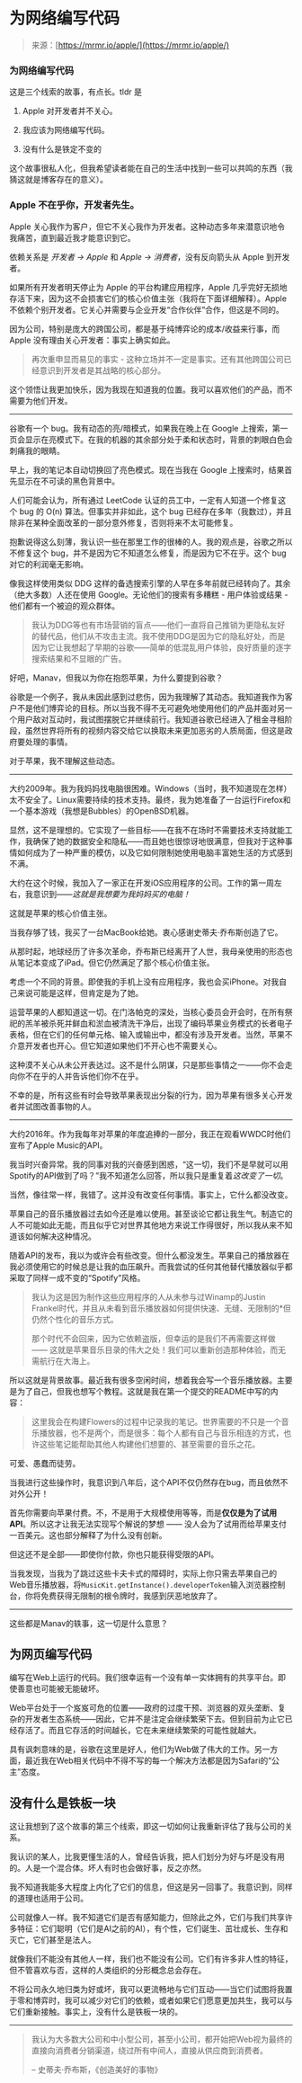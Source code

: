 <!--yml

category: 未分类

date: 2024-05-27 14:35:32

-->

# 为网络编写代码

> 来源：[https://mrmr.io/apple/](https://mrmr.io/apple/)

### 为网络编写代码

这是三个线索的故事，有点长。tldr 是

1.  Apple 对开发者并不关心。

1.  我应该为网络编写代码。

1.  没有什么是铁定不变的

这个故事很私人化，但我希望读者能在自己的生活中找到一些可以共鸣的东西（我猜这就是博客存在的意义）。

### Apple 不在乎你，开发者先生。

Apple 关心我作为客户，但它不关心我作为开发者。这种动态多年来潜意识地令我痛苦，直到最近我才能意识到它。

依赖关系是 *开发者 -> Apple* 和 *Apple -> 消费者*，没有反向箭头从 Apple 到开发者。

如果所有开发者明天停止为 Apple 的平台构建应用程序，Apple 几乎完好无损地存活下来，因为这不会损害它们的核心价值主张（我将在下面详细解释）。Apple 不依赖个别开发者。它关心并需要与企业开发“合作伙伴”合作，但这是不同的。

因为公司，特别是庞大的跨国公司，都是基于纯博弈论的成本/收益来行事，而 Apple 没有理由关心开发者：事实上确实如此。

> 再次重申显而易见的事实 - 这种立场并不一定是事实。还有其他跨国公司已经意识到开发者是其战略的核心部分。

这个领悟让我更加快乐，因为我现在知道我的位置。我可以喜欢他们的产品，而不需要为他们开发。

* * *

谷歌有一个 bug。我有动态的亮/暗模式，如果我在晚上在 Google 上搜索，第一页会显示在亮模式下。在我的机器的其余部分处于柔和状态时，背景的刺眼白色会刺痛我的眼睛。

早上，我的笔记本自动切换回了亮色模式。现在当我在 Google 上搜索时，结果首先显示在不可读的黑色背景中。

人们可能会认为，所有通过 LeetCode 认证的员工中，一定有人知道一个修复这个 bug 的 O(n) 算法。但事实并非如此，这个 bug 已经存在多年（我数过），并且除非在某种全面改革的一部分意外修复，否则将来不太可能修复。

抱歉说得这么刻薄，我认识一些在那里工作的很棒的人。我的观点是，谷歌之所以不修复这个 bug，并不是因为它不知道怎么修复，而是因为它不在乎。这个 bug 对它的利润毫无影响。

像我这样使用类似 DDG 这样的备选搜索引擎的人早在多年前就已经转向了。其余（绝大多数）人还在使用 Google。无论他们的搜索有多糟糕 - 用户体验或结果 - 他们都有一个被迫的观众群体。

> 我认为DDG等也有市场营销的盲点——他们一直将自己推销为更隐私友好的替代品，他们从不攻击主流。我不使用DDG是因为它的隐私好处，而是因为它让我想起了早期的谷歌——简单的低混乱用户体验，良好质量的逐字搜索结果和不显眼的广告。

好吧，Manav，但我以为你在抱怨苹果，为什么要提到谷歌？

谷歌是一个例子，我从未因此感到过悲伤，因为我理解了其动态。我知道我作为客户不是他们博弈论的目标。所以当我不得不无可避免地使用他们的产品并面对另一个用户敌对互动时，我试图摆脱它并继续前行。我知道谷歌已经进入了租金寻租阶段，虽然世界将所有的视频内容交给它以换取未来更加恶劣的人质局面，但这是政府要处理的事情。

对于苹果，我不理解这些动态。

* * *

大约2009年。我为我妈妈找电脑很困难。Windows（当时，我不知道现在怎样）太不安全了。Linux需要持续的技术支持。最终，我为她准备了一台运行Firefox和一个基本游戏（我想是Bubbles）的OpenBSD机器。

显然，这不是理想的。它实现了一些目标——在我不在场时不需要技术支持就能工作，我确保了她的数据安全和隐私——而且她也很惊讶地很满意，但我对于这种事情如何成为了一种严重的模仿，以及它如何限制她使用电脑丰富她生活的方式感到不满。

大约在这个时候，我加入了一家正在开发iOS应用程序的公司。工作的第一周左右，我意识到——*这就是我想要为我妈妈买的电脑！*

这就是苹果的核心价值主张。

当我存够了钱，我买了一台MacBook给她。衷心感谢史蒂夫·乔布斯创造了它。

从那时起，地球经历了许多次革命，乔布斯已经离开了人世，我母亲使用的形态也从笔记本变成了iPad。但它仍然满足了那个核心价值主张。

考虑一个不同的背景。即使我的手机上没有应用程序，我也会买iPhone。对我自己来说可能是这样，但肯定是为了她。

运营苹果的人都知道这一切。在门洛帕克的深处，当核心委员会开会时，在所有祭祀的羔羊被杀死并鲜血和淤血被清洗干净后，出现了编码苹果业务模式的长者电子表格，但在它们的任何单元格、输入或输出中，都没有涉及开发者。当然，苹果不介意开发者也开心。但它知道如果他们不开心也不需要关心。

这种漠不关心从未公开表达过。这不是什么阴谋，只是那些事情之一——你不会走向你不在乎的人并告诉他们你不在乎。

不幸的是，所有这些有时会导致苹果表现出分裂的行为，因为苹果有很多关心开发者并试图改善事物的人。

* * *

大约2016年。作为我每年对苹果的年度追捧的一部分，我正在观看WWDC时他们宣布了Apple Music的API。

我当时兴奋异常。我的同事对我的兴奋感到困惑，“这一切，我们不是早就可以用Spotify的API做到了吗？”我不知道怎么回答，所以我只是重复着*这改变了一切*。

当然，像往常一样，我错了。这并没有改变任何事情。事实上，它什么都没改变。

苹果自己的音乐播放器过去如今还是难以使用。甚至谈论它都让我生气。制造它的人不可能如此无能，而且似乎它对世界其他地方来说工作得很好，所以我从来不知道该如何解决这种情况。

随着API的发布，我以为或许会有些改变。但什么都没发生。苹果自己的播放器在我必须使用它的时候总是让我的血压飙升。而我尝试的任何其他替代播放器似乎都采取了同样一成不变的“Spotify”风格。

> 我认为这是因为制作这些应用程序的人从未参与过Winamp的Justin Frankel时代，并且从未看到音乐播放器如何提供快速、无缝、无限制的*但仍然个性化的音乐方式。
> 
> 那个时代不会回来，因为它依赖盗版，但幸运的是我们不再需要这样做 —— 这就是苹果音乐目录的伟大之处！我们可以重新创造那种体验，而无需航行在大海上。

所以这就是背景故事。最近我有很多空闲时间，想着我会写一个音乐播放器。主要是为了自己，但我也想写个教程。这就是我在第一个提交的README中写的内容：

> 这里我会在构建Flowers的过程中记录我的笔记。世界需要的不只是一个音乐播放器，也不是两个，而是很多：每个人都有自己与音乐相连的方式，也许这些笔记能帮助其他人构建他们想要的、甚至需要的音乐之花。

可爱、愚蠢而徒劳。

当我进行这些操作时，我意识到八年后，这个API不仅仍然存在bug，而且依然不对外公开！

首先你需要向苹果付费。不，不是用于大规模使用等等，而是**仅仅是为了试用API**。所以这才让我无法实现写个解说的梦想 —— 没人会为了试用而给苹果支付一百美元。这也部分解释了为什么没有创新。

但这还不是全部——即使你付款，你也只能获得受限的API。

当我发现，当我为了跳过这些卡夫卡式的障碍时，实际上你只需去苹果自己的Web音乐播放器，将`MusicKit.getInstance().developerToken`输入浏览器控制台，你将免费获得无限制的根令牌时，我感到厌恶地放弃了。

* * *

这些都是Manav的轶事，这一切是什么意思？

## 为网页编写代码

编写在Web上运行的代码。我们很幸运有一个没有单一实体拥有的共享平台。即使善意也可能被无能破坏。

Web平台处于一个岌岌可危的位置——政府的过度干预、浏览器的双头垄断、复杂的开发者生态系统——因此，它并不是注定会继续繁荣下去。但到目前为止它已经存活了。而且它存活的时间越长，它在未来继续繁荣的可能性就越大。

具有讽刺意味的是，谷歌在这里是好人，他们为Web做了伟大的工作。另一方面，最近我在Web相关代码中不得不写的每一个解决方法都是因为Safari的“公主”态度。

## 没有什么是铁板一块

这让我想到了这个故事的第三个线索，即这一切如何让我重新评估了我与公司的关系。

我认识的某人，比我更懂生活的人，曾经告诉我，把人们划分为好与坏是没有用的。人是一个混合体。坏人有时也会做好事，反之亦然。

我不知道我能多大程度上内化了它们的信息，但这是另一回事了。我意识到，同样的道理也适用于公司。

公司就像人一样。我不知道它们是否有感知能力，但除此之外，它们与我们共享许多特征：它们聪明（它们是AI之前的AI），有个性，它们诞生、茁壮成长、生存和灭亡，它们甚至是法人。

就像我们不能没有其他人一样，我们也不能没有公司。它们有许多非人性的特征，但不管喜欢与否，这样的人类组织的分形概念总会存在。

不将公司永久地归类为好或坏，我可以更流畅地与它们互动——当它们试图将我置于零和博弈时，我可以减少对它们的依赖，或者如果它们愿意更加共生，我可以与它们重新接触。事实上，没有什么是铁板一块的。

* * *

> 我认为大多数大公司和中小型公司，甚至小公司，都开始把Web视为最终的直接向消费者分销渠道，绕过所有中间人，直接从供应商到消费者。
> 
> – 史蒂夫·乔布斯，《创造美好的事物》
